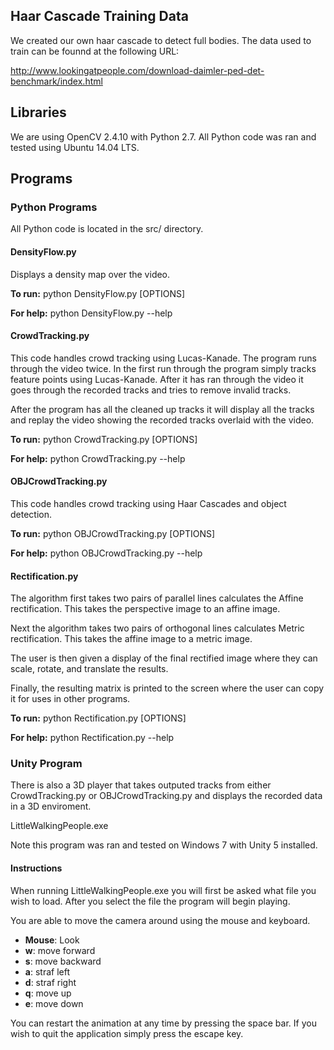 ## Haar Cascade Training Data

We created our own haar cascade to detect full bodies. The data used to train 
can be founnd at the following URL:

http://www.lookingatpeople.com/download-daimler-ped-det-benchmark/index.html

## Libraries

We are using OpenCV 2.4.10 with Python 2.7. All Python code was ran and tested 
using Ubuntu 14.04 LTS.

## Programs

### Python Programs

All Python code is located in the src/ directory.

#### DensityFlow.py

Displays a density map over the video.

**To run:**
python DensityFlow.py [OPTIONS]

**For help:**
python DensityFlow.py --help

#### CrowdTracking.py

This code handles crowd tracking using Lucas-Kanade. The program runs 
through the video twice. In the first run through the program simply tracks
feature points using Lucas-Kanade. After it has ran through the video it
goes through the recorded tracks and tries to remove invalid tracks.

After the program has all the cleaned up tracks it will display all the 
tracks and replay the video showing the recorded tracks overlaid with the
video.

**To run:**
python CrowdTracking.py [OPTIONS]

**For help:**
python CrowdTracking.py --help

#### OBJCrowdTracking.py

This code handles crowd tracking using Haar Cascades and object detection.

**To run:**
python OBJCrowdTracking.py [OPTIONS]

**For help:**
python OBJCrowdTracking.py --help

#### Rectification.py

The algorithm first takes two pairs of parallel lines calculates the Affine
rectification. This takes the perspective image to an affine image.

Next the algorithm takes two pairs of orthogonal lines calculates Metric
rectification. This takes the affine image to a metric image.

The user is then given a display of the final rectified image where they can
scale, rotate, and translate the results.

Finally, the resulting matrix is printed to the screen where the user can
copy it for uses in other programs.

**To run:**
python Rectification.py [OPTIONS]

**For help:**
python Rectification.py --help

### Unity Program

There is also a 3D player that takes outputed tracks from either 
CrowdTracking.py or OBJCrowdTracking.py and displays the recorded data in a 
3D enviroment.

LittleWalkingPeople.exe

Note this program was ran and tested on Windows 7 with Unity 5 installed.

#### Instructions

When running LittleWalkingPeople.exe you will first be asked what file you wish 
to load. After you select the file the program will begin playing.

You are able to move the camera around using the mouse and keyboard.

- **Mouse**: Look
- **w**: move forward
- **s**: move backward
- **a**: straf left
- **d**: straf right
- **q**: move up
- **e**: move down


You can restart the animation at any time by pressing the space bar. If you 
wish to quit the application simply press the escape key.